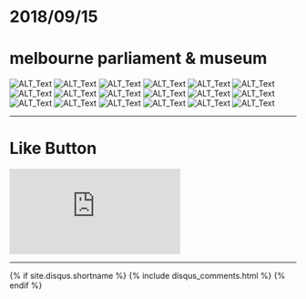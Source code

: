 # 2018/09/15
# melbourne parliament & museum

![ALT_Text](https://s9443112.github.io/github_blog/2018/2018-09-15/IMG_1611.JPG)
![ALT_Text](https://s9443112.github.io/github_blog/2018/2018-09-15/IMG_1612.JPG)
![ALT_Text](https://s9443112.github.io/github_blog/2018/2018-09-15/IMG_1613.JPG)
![ALT_Text](https://s9443112.github.io/github_blog/2018/2018-09-15/IMG_1614.JPG)
![ALT_Text](https://s9443112.github.io/github_blog/2018/2018-09-15/IMG_1616.JPG)
![ALT_Text](https://s9443112.github.io/github_blog/2018/2018-09-15/IMG_1618.JPG)
![ALT_Text](https://s9443112.github.io/github_blog/2018/2018-09-15/IMG_1619.JPG)
![ALT_Text](https://s9443112.github.io/github_blog/2018/2018-09-15/IMG_1621.JPG)
![ALT_Text](https://s9443112.github.io/github_blog/2018/2018-09-15/IMG_1622.JPG)
![ALT_Text](https://s9443112.github.io/github_blog/2018/2018-09-15/IMG_1624.JPG)
![ALT_Text](https://s9443112.github.io/github_blog/2018/2018-09-15/IMG_1625.JPG)
![ALT_Text](https://s9443112.github.io/github_blog/2018/2018-09-15/IMG_1626.JPG)
![ALT_Text](https://s9443112.github.io/github_blog/2018/2018-09-15/IMG_1627.JPG)
![ALT_Text](https://s9443112.github.io/github_blog/2018/2018-09-15/IMG_1628.JPG)
![ALT_Text](https://s9443112.github.io/github_blog/2018/2018-09-15/IMG_1629.JPG)
![ALT_Text](https://s9443112.github.io/github_blog/2018/2018-09-15/IMG_1630.JPG)
![ALT_Text](https://s9443112.github.io/github_blog/2018/2018-09-15/IMG_1636.JPG)
![ALT_Text](https://s9443112.github.io/github_blog/2018/2018-09-15/IMG_1639.JPG)



* * *

# Like Button

<iframe class="lc-margin-top-64 lc-margin-bottom-32 lc-mobile" data-v-b66e9a5a="" frameborder="0" src="https://button.like.co/in/embed/s9443112/button"> </iframe>

* * *

{% if site.disqus.shortname %}
  {% include disqus_comments.html %}
{% endif %}